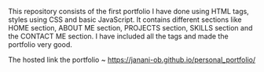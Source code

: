 This repository consists of the first portfolio I have done using HTML tags, styles using CSS and basic JavaScript. 
It contains different sections like HOME section, ABOUT ME section, PROJECTS section, SKILLS section and the CONTACT ME section.
I have included all the tags and made the portfolio very good.

The hosted link the portfolio ~ https://janani-ob.github.io/personal_portfolio/
